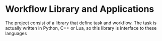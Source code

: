 # Workflow Library and Applications
The project consist of a library that define task and workflow. The task is actually written in Python, C++ or Lua, so this library is interface to these languages 
